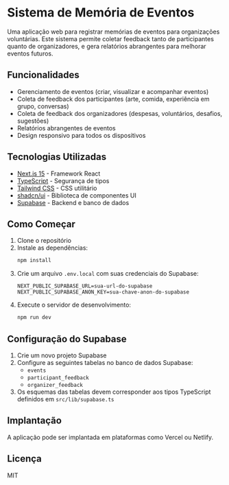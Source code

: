# Sistema de Memória de Eventos

Uma aplicação web para registrar memórias de eventos para organizações voluntárias. Este sistema permite coletar feedback tanto de participantes quanto de organizadores, e gera relatórios abrangentes para melhorar eventos futuros.

## Funcionalidades

- Gerenciamento de eventos (criar, visualizar e acompanhar eventos)
- Coleta de feedback dos participantes (arte, comida, experiência em grupo, conversas)
- Coleta de feedback dos organizadores (despesas, voluntários, desafios, sugestões)
- Relatórios abrangentes de eventos
- Design responsivo para todos os dispositivos

## Tecnologias Utilizadas

- [Next.js 15](https://nextjs.org/) - Framework React
- [TypeScript](https://www.typescriptlang.org/) - Segurança de tipos
- [Tailwind CSS](https://tailwindcss.com/) - CSS utilitário
- [shadcn/ui](https://ui.shadcn.com/) - Biblioteca de componentes UI
- [Supabase](https://supabase.com/) - Backend e banco de dados

## Como Começar

1. Clone o repositório
2. Instale as dependências:
   ```bash
   npm install
   ```
3. Crie um arquivo `.env.local` com suas credenciais do Supabase:
   ```
   NEXT_PUBLIC_SUPABASE_URL=sua-url-do-supabase
   NEXT_PUBLIC_SUPABASE_ANON_KEY=sua-chave-anon-do-supabase
   ```
4. Execute o servidor de desenvolvimento:
   ```bash
   npm run dev
   ```

## Configuração do Supabase

1. Crie um novo projeto Supabase
2. Configure as seguintes tabelas no banco de dados Supabase:
   - `events`
   - `participant_feedback`
   - `organizer_feedback`
3. Os esquemas das tabelas devem corresponder aos tipos TypeScript definidos em `src/lib/supabase.ts`

## Implantação

A aplicação pode ser implantada em plataformas como Vercel ou Netlify.

## Licença

MIT
